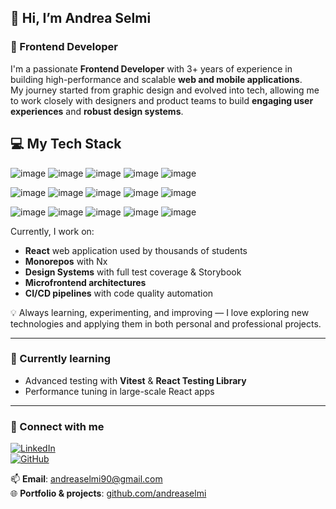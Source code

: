 ## 👋 Hi, I’m Andrea Selmi  
### 🎯 Frontend Developer

I'm a passionate **Frontend Developer** with 3+ years of experience in building high-performance and scalable **web and mobile applications**.  
My journey started from graphic design and evolved into tech, allowing me to work closely with designers and product teams to build **engaging user experiences** and **robust design systems**.

## 💻 My Tech Stack

![image](https://img.shields.io/badge/React-20232A?style=for-the-badge&logo=react&logoColor=61DAFB)
![image](https://img.shields.io/badge/HTML5-E34F26?style=for-the-badge&logo=html5&logoColor=white)
![image](https://img.shields.io/badge/CSS3-1572B6?style=for-the-badge&logo=css3&logoColor=white)
![image](https://img.shields.io/badge/JavaScript-323330?style=for-the-badge&logo=javascript&logoColor=F7DF1E)
![image](https://img.shields.io/badge/TypeScript-007ACC?style=for-the-badge&logo=typescript&logoColor=white)

![image](https://img.shields.io/badge/Sass-CC6699?style=for-the-badge&logo=sass&logoColor=white)
![image](https://img.shields.io/badge/Vite-B73BFE?style=for-the-badge&logo=vite&logoColor=FFD62E)
![image](https://img.shields.io/badge/Tailwind_CSS-38B2AC?style=for-the-badge&logo=tailwind-css&logoColor=white)
![image](https://img.shields.io/badge/storybook-FF4785?style=for-the-badge&logo=storybook&logoColor=white)
![image](https://img.shields.io/badge/Vitest-%236E9F18?style=for-the-badge&logo=Vitest&logoColor=%23fcd703)

![image](https://img.shields.io/badge/React_Query-FF4154?style=for-the-badge&logo=ReactQuery&logoColor=white)
![image](https://img.shields.io/badge/Apollo%20GraphQL-311C87?&style=for-the-badge&logo=Apollo%20GraphQL&logoColor=white)
![image](https://img.shields.io/badge/ChatGPT-74aa9c?style=for-the-badge&logo=openai&logoColor=white)
![image](https://img.shields.io/badge/React_Native-20232A?style=for-the-badge&logo=react&logoColor=61DAFB)
![image](https://img.shields.io/badge/Redux-593D88?style=for-the-badge&logo=redux&logoColor=white)


Currently, I work on:
- **React** web application used by thousands of students
- **Monorepos** with Nx
- **Design Systems** with full test coverage & Storybook
- **Microfrontend architectures**
- **CI/CD pipelines** with code quality automation

💡 Always learning, experimenting, and improving — I love exploring new technologies and applying them in both personal and professional projects.

---

### 🌱 Currently learning
- Advanced testing with **Vitest** & **React Testing Library**
- Performance tuning in large-scale React apps

---

### 🔗 Connect with me

[![LinkedIn](https://img.shields.io/badge/LinkedIn-blue?style=flat&logo=linkedin)](https://www.linkedin.com/in/andrea-selmi/)  
[![GitHub](https://img.shields.io/badge/GitHub-%2312100E.svg?style=flat&logo=github&logoColor=white)](https://github.com/andreaselmi)

📫 **Email**: andreaselmi90@gmail.com  
🌐 **Portfolio & projects**: [github.com/andreaselmi](https://github.com/andreaselmi)

